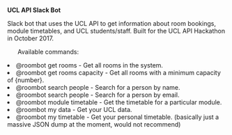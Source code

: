 <b>UCL API Slack Bot</b>

Slack bot that uses the UCL API to get information about room bookings, module timetables, and UCL students/staff. Built for the UCL API Hackathon in October 2017.

<ul>Available commands:</ul>
<li>@roombot get rooms - Get all rooms in the system.</li>
<li>@roombot get rooms capacity <number> - Get all rooms with a minimum capacity of {number}.</li>
<li>@roombot search people <person> - Search for a person by name.</li>
<li>@roombot search people <email> - Search for a person by email.</ul>
  <li>@roombot module timetable <module code> - Get the timetable for a particular module.</li>
<li>@roombot my data - Get your UCL data.</li>
<li>@roombot my timetable - Get your personal timetable. (basically just a massive JSON dump at the moment, would not recommend)</li>
</ul>

